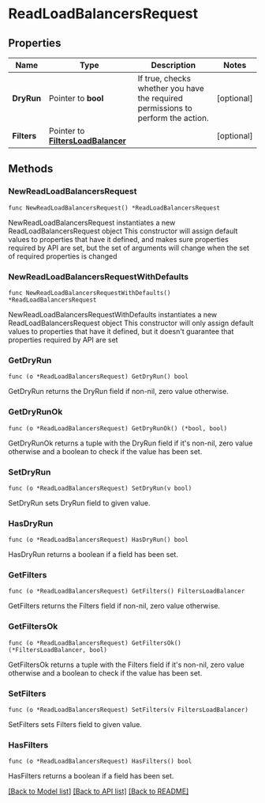 # ReadLoadBalancersRequest

## Properties

Name | Type | Description | Notes
------------ | ------------- | ------------- | -------------
**DryRun** | Pointer to **bool** | If true, checks whether you have the required permissions to perform the action. | [optional] 
**Filters** | Pointer to [**FiltersLoadBalancer**](FiltersLoadBalancer.md) |  | [optional] 

## Methods

### NewReadLoadBalancersRequest

`func NewReadLoadBalancersRequest() *ReadLoadBalancersRequest`

NewReadLoadBalancersRequest instantiates a new ReadLoadBalancersRequest object
This constructor will assign default values to properties that have it defined,
and makes sure properties required by API are set, but the set of arguments
will change when the set of required properties is changed

### NewReadLoadBalancersRequestWithDefaults

`func NewReadLoadBalancersRequestWithDefaults() *ReadLoadBalancersRequest`

NewReadLoadBalancersRequestWithDefaults instantiates a new ReadLoadBalancersRequest object
This constructor will only assign default values to properties that have it defined,
but it doesn't guarantee that properties required by API are set

### GetDryRun

`func (o *ReadLoadBalancersRequest) GetDryRun() bool`

GetDryRun returns the DryRun field if non-nil, zero value otherwise.

### GetDryRunOk

`func (o *ReadLoadBalancersRequest) GetDryRunOk() (*bool, bool)`

GetDryRunOk returns a tuple with the DryRun field if it's non-nil, zero value otherwise
and a boolean to check if the value has been set.

### SetDryRun

`func (o *ReadLoadBalancersRequest) SetDryRun(v bool)`

SetDryRun sets DryRun field to given value.

### HasDryRun

`func (o *ReadLoadBalancersRequest) HasDryRun() bool`

HasDryRun returns a boolean if a field has been set.

### GetFilters

`func (o *ReadLoadBalancersRequest) GetFilters() FiltersLoadBalancer`

GetFilters returns the Filters field if non-nil, zero value otherwise.

### GetFiltersOk

`func (o *ReadLoadBalancersRequest) GetFiltersOk() (*FiltersLoadBalancer, bool)`

GetFiltersOk returns a tuple with the Filters field if it's non-nil, zero value otherwise
and a boolean to check if the value has been set.

### SetFilters

`func (o *ReadLoadBalancersRequest) SetFilters(v FiltersLoadBalancer)`

SetFilters sets Filters field to given value.

### HasFilters

`func (o *ReadLoadBalancersRequest) HasFilters() bool`

HasFilters returns a boolean if a field has been set.


[[Back to Model list]](../README.md#documentation-for-models) [[Back to API list]](../README.md#documentation-for-api-endpoints) [[Back to README]](../README.md)


